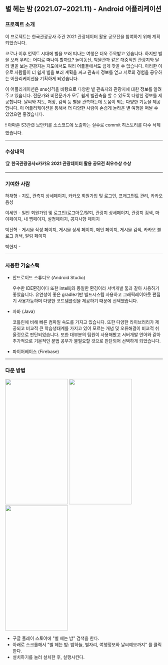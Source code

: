 ## 별 헤는 밤 (2021.07~2021.11) - Android 어플리케이션

### 프로젝트 소개

이 프로젝트는 한국관광공사 주관 2021 관광데이터 활용 공모전을 참여하기 위해 계획되었습니다.

코로나 이후 언택트 시대에 별을 보러 떠나는 여행은 더욱 주목받고 있습니다. 하지만 별을 보러 우리는 어디로 떠나야 할까요? 놀이동산, 박물관과 같은 대중적인 관광지와 달리 별을 보는 관광지는 지도에서도 여러 어플들에서도 쉽게 찾을 수 없습니다. 이러한 이유로 사람들이 더 쉽게 별을 보러 계획을 짜고 관측지 정보를 얻고 서로의 경험을 공유하는 어플리케이션을 기획하게 되었습니다.

이 어플리케이션은 sns성격을 바탕으로 다양한 별 관측지와 관광지에 대한 정보를 알려주고 있습니다. 전문가와 비전문가가 모두 쉽게 별관측을 할 수 있도록 다양한 정보를 제공합니다. 날씨와 지도, 저장, 검색 등 별을 관측하는데 도움이 되는 다양한 기능을 제공합니다. 이 어플리케이션을 통해서 더 다양한 사람이 손쉽게 놀라운 별 여행을 떠날 수 있었으면 좋겠습니다.

❗ 아마존 S3관련 보안키를 소스코드에 노출하는 실수로 commit 히스토리를 다수 삭제했습니다.

---

### 수상내역

🏆 **한국관광공사x카카오 2021 관광데이터 활용 공모전 최우수상 수상**

---

### 기여한 사람

하채형 - 지도, 관측지 상세페이지, 카카오 회원가입 및 로그인, 프래그먼트 관리, 카카오 음성

이세인 - 일반 회원가입 및 로그인/로그아웃/탈퇴, 관광지 상세페이지, 관광지 검색, 마이페이지, 내 찜페이지, 설정페이지, 공지사항 페이지

박진혁 - 게시물 작성 페이지, 게시물 상세 페이지, 메인 페이지, 게시물 검색, 카카오 블로그 검색, 알림 페이지

박현지 - 

---

### 사용한 기술스택

- 안드로이드 스튜디오 (Android Studio)
    
    우수한 IDE환경이다 또한 intellij와 동일한 환경이라 서버개발 툴과 같아 사용하기 좋았습니다. 유연성이 좋은 gradle기반 빌드시스템 사용하고  그래픽레이아웃 편집기 사용가능하며 다양한 코드템플릿을 제공하기 때문에 선택했습니다.
    
- 자바 (Java)
    
    코틀린에 비해 빠른 컴파일 속도를 가지고 있습니다. 또한 다양한 라이브러리가 제공되고 비교적 큰 학습생태계를 가지고 있어 모르는 개념 및 오류해결이 비교적 쉬울것으로 판단되었습니다. 또한 대부분의 팀원이 사용해봤고 서버개발 언어와 같아 추가적으로 기본적인 문법 공부가 불필요할 것으로 판단되어 선택하게 되었습니다.
    
- 파이어베이스 (Firebase)
    
    

---

### 다운 방법

<img src="https://user-images.githubusercontent.com/52451798/144734316-963671e4-6734-45d9-b5e5-5b50cc8beb0b.jpg" width="200" height="400"/>
<img src="https://user-images.githubusercontent.com/52451798/144734313-8b17daba-012d-4944-8c43-ad10c6742cc2.jpg" width="200" height="400"/>
<img src="https://user-images.githubusercontent.com/52451798/144734309-060d2266-c3a6-4a76-a5ca-840307d4080d.jpg" width="200" height="400"/>

- 구글 플레이 스토어에 "별 헤는 밤" 검색을 한다.
- 아래로 스크롤해서 "별 헤는 밤: 밤하늘, 별자리, 여행정보와 날씨예보까지" 를 클릭한다.
- 설치하기를 눌러 설치한 후, 실행시킨다.

